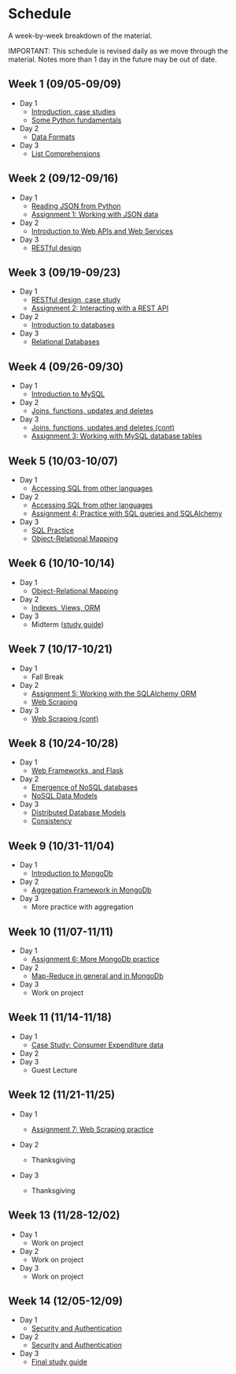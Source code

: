 # Schedule

A week-by-week breakdown of the material.

IMPORTANT: This schedule is revised daily as we move through the material. Notes more than 1 day in the future may be out of date.

## Week  1 (09/05-09/09)

- Day 1
    - [Introduction, case studies](notes/intro.md)
    - [Some Python fundamentals](notes/intro_python.md)
- Day 2
    - [Data Formats](notes/data_formats.md)
- Day 3
    - [List Comprehensions](notes/list_comprehensions.md)

## Week  2 (09/12-09/16)

- Day 1
    - [Reading JSON from Python](notes/json_python.md)
    - [Assignment 1: Working with JSON data](assignments/1.md)
- Day 2
    - [Introduction to Web APIs and Web Services](notes/web_apis.md)
- Day 3
    - [RESTful design](notes/rest.md)

## Week  3 (09/19-09/23)

- Day 1
    - [RESTful design, case study](notes/rest_case_study.md)
    - [Assignment 2: Interacting with a REST API](assignments/2.md)
- Day 2
    - [Introduction to databases](notes/databases_intro.md)
- Day 3
    - [Relational Databases](notes/databases_relational.md)

## Week  4 (09/26-09/30)

- Day 1
    - [Introduction to MySQL](notes/databases_mysql.md)
- Day 2
    - [Joins, functions, updates and deletes](notes/databases_mysql_advanced.md)
- Day 3
    - [Joins, functions, updates and deletes (cont)](notes/databases_mysql_advanced.md)
    - [Assignment 3: Working with MySQL database tables](assignments/3.md)

## Week  5 (10/03-10/07)

- Day 1
    - [Accessing SQL from other languages](notes/databases_sqlalchemy.md)
- Day 2
    - [Accessing SQL from other languages](notes/databases_sqlalchemy.md)
    - [Assignment 4: Practice with SQL queries and SQLAlchemy](assignments/4.md)
- Day 3
    - [SQL Practice](notes/sql_practice.md)
    - [Object-Relational Mapping](notes/databases_orm.md)

## Week  6 (10/10-10/14)

- Day 1
    - [Object-Relational Mapping](notes/databases_orm.md)
- Day 2
    - [Indexes, Views, ORM](notes/sql_odds_ends.md)
- Day 3
    - Midterm ([study guide](notes/midterm1_study_guide.md))

## Week  7 (10/17-10/21)

- Day 1
    - Fall Break
- Day 2
    - [Assignment 5: Working with the SQLAlchemy ORM](assignments/5.md)
    - [Web Scraping](notes/web_scraping.md)
- Day 3
    - [Web Scraping (cont)](notes/web_scraping.md)

## Week  8 (10/24-10/28)

- Day 1
    - [Web Frameworks, and Flask](notes/databases_web_frameworks.md)
- Day 2
    - [Emergence of NoSQL databases](notes/nosql_start.md)
    - [NoSQL Data Models](notes/nosql_data_models.md)
- Day 3
    - [Distributed Database Models](notes/nosql_distributed.md)
    - [Consistency](notes/nosql_consistency.md)

## Week  9 (10/31-11/04)

- Day 1
    - [Introduction to MongoDb](notes/mongodb.md)
- Day 2
    - [Aggregation Framework in MongoDb](notes/mongodb_aggregation.md)
- Day 3
    - More practice with aggregation

## Week 10 (11/07-11/11)

- Day 1
    - [Assignment 6: More MongoDb practice](assignments/6.md)
- Day 2
    - [Map-Reduce in general and in MongoDb](notes/mongodb_mapreduce.md)
- Day 3
    - Work on project

## Week 11 (11/14-11/18)

- Day 1
    - [Case Study: Consumer Expenditure data](notes/mongodb_practice.md)
- Day 2
- Day 3
    - Guest Lecture

## Week 12 (11/21-11/25)

- Day 1
    - [Assignment 7: Web Scraping practice](assignments/7.md)

- Day 2
    - Thanksgiving
- Day 3
    - Thanksgiving

## Week 13 (11/28-12/02)

- Day 1
    - Work on project
- Day 2
    - Work on project
- Day 3
    - Work on project

## Week 14 (12/05-12/09)

- Day 1
    - [Security and Authentication](notes/security_auth.md)
- Day 2
    - [Security and Authentication](notes/security_auth.md)
- Day 3
    - [Final study guide](notes/midterm2_study_guide.md)
